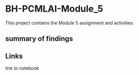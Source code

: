 # BH-PCMLAI-Module_5
This project contains the Module 5 assignment and activities.

## summary of findings


## Links
link to notebook
